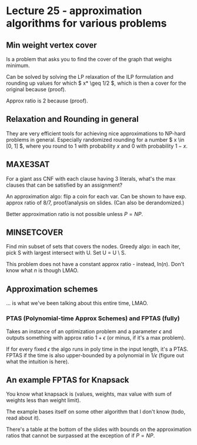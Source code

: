 # Lecture 25 - approximation algorithms for various problems

## Min weight vertex cover

Is a problem that asks you to find the cover of the graph that weighs minimum.

Can be solved by solving the LP relaxation of the ILP formulation and rounding
up values for which $ x* \geq 1/2 $, which is then a cover for the original
because (proof).

Approx ratio is 2 because (proof).

## Relaxation and Rounding in general

They are very efficient tools for achieving nice approximations to NP-hard
problems in general. Especially randomized rounding for a number $ x \in [0, 1]
$, where you round to 1 with probability $x$ and $0$ with probability $1-x$.

## MAXE3SAT

For a giant ass CNF with each clause having 3 literals, what's the max clauses
that can be satisfied by an assignment?

An approximation algo: flip a coin for each var. Can be shown to have exp.
approx ratio of 8/7, proof/analysis on slides. (Can also be derandomized.)

Better approximation ratio is not possible unless $P=NP$.

## MINSETCOVER

Find min subset of sets that covers the nodes. Greedy algo: in each iter, pick S
with largest intersect with U. Set U = U \ S.

This problem does not have a constant approx ratio - instead, ln$(n)$. Don't
know what $n$ is though LMAO.

## Approximation schemes

... is what we've been talking about this entire time, LMAO.

### PTAS (Polynomial-time Approx Schemes) and FPTAS (fully)

Takes an instance of an optimization problem and a parameter $\epsilon$ and
outputs something with approx ratio $1 + \epsilon$ (or minus, if it's a max
problem).

If for every fixed $\epsilon$ the algo runs in poly time in the input length,
it's a PTAS. FPTAS if the time is also upper-bounded by a polynomial in $1 /
\epsilon$ (figure out what the intuition is here).

## An example FPTAS for Knapsack

You know what knapsack is (values, weights, max value with sum of weights less
than weight limit).

The example bases itself on some other algorithm that I don't know (todo, read
about it).

There's a table at the bottom of the slides with bounds on the approximation
ratios that cannot be surpassed at the exception of if $P=NP$.

